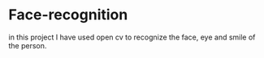 # Face-recognition
in this project I have used open cv to recognize the face, eye and smile of the person.
